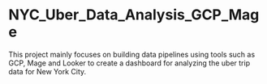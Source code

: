# NYC_Uber_Data_Analysis_GCP_Mage
This project mainly focuses on building data pipelines using tools such as GCP, Mage and Looker to create a dashboard for analyzing the uber trip data for New York City.
